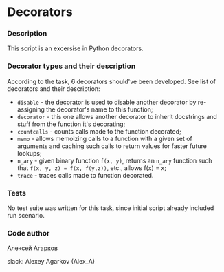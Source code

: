 # Decorators
### Description
This script is an excersise in Python decorators. 

### Decorator types and their description
According to the task, 6 decorators should've been developed. See list of decorators and their description:

* `disable` - the decorator is used to disable another decorator by re-assigning the decorator's name to this function;
* `decorator` - this one allows another decorator to inherit docstrings and stuff from the function it's decorating;
* `countcalls` - counts calls made to the function decorated;
* `memo` - allows memoizing calls to a function with a given set of arguments and caching such calls to return values for faster future lookups;
* `n_ary` - given binary function `f(x, y)`, returns an `n_ary` function such that `f(x, y, z) = f(x, f(y,z))`, etc., allows f(x) = x;
* `trace` - traces calls made to function decorated.

### Tests
No test suite was written for this task, since initial script already included run scenario.

### Code author
Алексей Агарков

slack: Alexey Agarkov (Alex_A)
